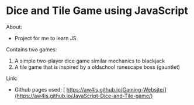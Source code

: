 # Dice and Tile Game using JavaScript

About:
- Project for me to learn JS

Contains two games:

1. A simple two-player dice game similar mechanics to blackjack
2. A tile game that is inspired by a oldschool runescape boss (gauntlet)

Link:
- Github pages used: [ https://aw4is.github.io/Gaming-Website/](https://aw4is.github.io/JavaScript-Dice-and-Tile-game/)



